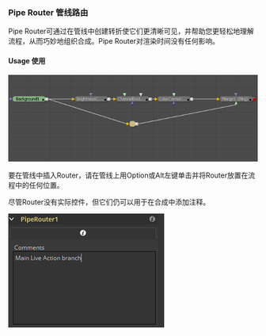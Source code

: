 ### Pipe Router 管线路由

Pipe Router可通过在管线中创建转折使它们更清晰可见，并帮助您更轻松地理解流程，从而巧妙地组织合成。Pipe Router对渲染时间没有任何影响。

#### Usage 使用

![PipeRouter_Usage1](images/PipeRouter_Usage1.png)

要在管线中插入Router，请在管线上用Option或Alt左键单击并将Router放置在流程中的任何位置。

尽管Router没有实际控件，但它们仍可以用于在合成中添加注释。

![PipeRouter_Usage2](images/PipeRouter_Usage2.png)